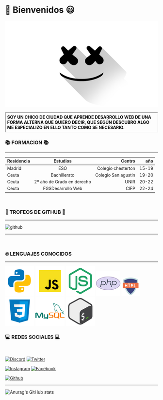 # 💪 **Bienvenidos** 😃

![FONDO](marshmello-dj-minimalist-logo_1920x1080_xtrafondos.com.jpg)

<p style="font-weight: 700; color: black; border: 2px inset whitesmoke; padding: 1%; background: linear-gradient(90deg, darkviolet, lightblue, darktgreen 0.);)">SOY UN CHICO DE CIUDAD QUE APRENDE DESARROLLO WEB DE UNA FORMA ALTERNA QUE QUIERO DECIR, QUE SEGÚN DESCUBRO ALGO ME ESPECIALIZÓ EN ELLO TANTO COMO SE NECESARIO.</p>


### 📚 **FORMACION** 📚
<hr />

|Residencia|Estudios|Centro|año|
|:---|:---:|---:|---:|
|Madrid| ESO| Colegio chesterton|15-19|
|Ceuta|Bachillerato|Colegio San agustin|19-20|
|Ceuta| 2º año de Grado en derecho| UNIR|20-22|
|Ceuta| FGSDesarrollo Web| CIFP| 22-24|

<br />

### 🔱 **TROFEOS DE GITHUB** 🔱
<hr />

![github](https://github-profile-trophy.vercel.app/?username=MarcosDominguezVega&theme=radical&no-frame=false&no-bg=false&margin-w=4)
<hr />

<br />



### 🔥 **LENGUAJES CONOCIDOS** 
<hr />

![PYTHON](icons8-python.svg)
![JAVASCRIPT](icons8-javascript.svg)
![NODEJS](icons8-node-js.svg)
![PHP](icons8-php-logo.svg)
![HTML](icons8-html-60.png)
![CSS](icons8-css3.svg)
![MYSQL](icons8-mysql-logo.svg)
![BASH](icons8-bash.svg)
### 💻 **REDES SOCIALES** 💻 
<br />

[![Discord](https://img.shields.io/badge/Discord-Sxcram02-5865F2?style=for-the-badge&logo=discord&logoColor=white&labelColor=101010)](https://Sxcram02.com/discord) [![Twitter](https://img.shields.io/badge/Twitter-@Sxcram02-f5b041?style=for-the-badge&logo=twitter&logoColor=white&labelColor=101010)](https://twitter.com/Sxcram02)

[![Instagram](https://img.shields.io/badge/Instagram-@Sxcram.02-9b59b6?style=for-the-badge&logo=instagram&logoColor=white&labelColor=101010)](https://instagram.com/Sxcram.02) [![Facebook](https://img.shields.io/badge/Facebook-@Sxcram02-2874a6?style=for-the-badge&logo=facebook&logoColor=white&labelColor=101010)](https://facebook.com/Sxcram02)

[![Github](https://img.shields.io/badge/GITHUB-@Sxcram02-2ecc71?style=for-the-badge&logo=github&logoColor=white&labelColor=101010)](https://github.com/Sxcram02)

<hr />

![Anurag's GitHub stats](https://github-readme-stats.vercel.app/api?username=MarcosDominguezVega&show_icons=true&theme=nightowl&bg_color=DEG,75b9ed,000000,5b139f)



